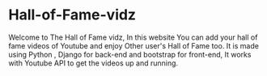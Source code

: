 # Hall-of-Fame-vidz
Welcome to The Hall of Fame vidz, In this website You can add your hall of fame videos of Youtube and enjoy Other user's Hall of Fame too.
It is made using Python , Django for back-end and bootstrap for front-end, It works with Youtube API to get the videos up and running.















